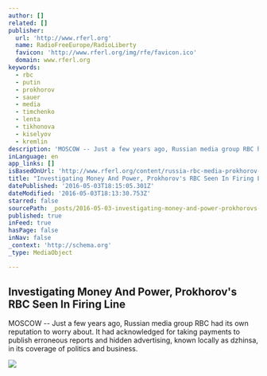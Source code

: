 ```yaml
---
author: []
related: []
publisher:
  url: 'http://www.rferl.org'
  name: RadioFreeEurope/RadioLiberty
  favicon: 'http://www.rferl.org/img/rfe/favicon.ico'
  domain: www.rferl.org
keywords:
  - rbc
  - putin
  - prokhorov
  - sauer
  - media
  - timchenko
  - lenta
  - tikhonova
  - kiselyov
  - kremlin
description: 'MOSCOW -- Just a few years ago, Russian media group RBC had its own reputation to worry about. It had acknowledged for taking payments to publish erroneous reports and hidden advertising, known locally as dzhinsa, in its coverage of politics and business.'
inLanguage: en
app_links: []
isBasedOnUrl: 'http://www.rferl.org/content/russia-rbc-media-prokhorov-under-pressure/27713417.html'
title: "Investigating Money And Power, Prokhorov's RBC Seen In Firing Line"
datePublished: '2016-05-03T18:15:05.301Z'
dateModified: '2016-05-03T18:13:30.753Z'
starred: false
sourcePath: _posts/2016-05-03-investigating-money-and-power-prokhorovs-rbc-seen-in-firin.md
published: true
inFeed: true
hasPage: false
inNav: false
_context: 'http://schema.org'
_type: MediaObject

---
```

<article style=""><h1>Investigating Money And Power, Prokhorov's RBC Seen In Firing Line</h1><p>MOSCOW -- Just a few years ago, Russian media group RBC had its own reputation to worry about. It had acknowledged for taking payments to publish erroneous reports and hidden advertising, known locally as dzhinsa, in its coverage of politics and business.</p><img src="http://gdb.rferl.org/29553DE4-42AF-4A52-9849-310D7DA6FCAE_cx0_cy8_cw0_mw1024_mh1024_s.jpg" /></article>